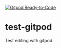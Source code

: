 [![Gitpod Ready-to-Code](https://img.shields.io/badge/Gitpod-Ready--to--Code-blue?logo=gitpod)](https://gitpod.io/#https://github.com/teeehn/test-gitpod) 

# test-gitpod
Test editing with gitpod.
